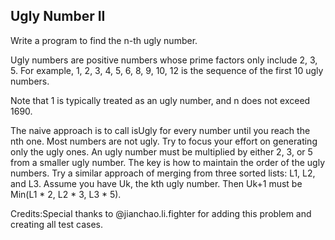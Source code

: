 

Ugly Number II 
---


Write a program to find the n-th ugly number.



Ugly numbers are positive numbers whose prime factors only include 2, 3, 5. For example, 1, 2, 3, 4, 5, 6, 8, 9, 10, 12 is the sequence of the first 10 ugly numbers.



Note that 1 is typically treated as an ugly number, and n does not exceed 1690.



  The naive approach is to call isUgly for every number until you reach the nth one. Most numbers are not ugly. Try to focus your effort on generating only the ugly ones.
  An ugly number must be multiplied by either 2, 3, or 5 from a smaller ugly number.
  The key is how to maintain the order of the ugly numbers. Try a similar approach of merging from three sorted lists: L1, L2, and L3.
  Assume you have Uk, the kth ugly number. Then Uk+1 must be Min(L1 * 2, L2 * 3, L3 * 5).


Credits:Special thanks to @jianchao.li.fighter for adding this problem and creating all test cases.

